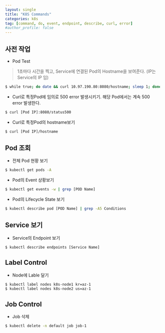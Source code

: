 ```yaml
---
layout: single
title: "K8S Commands"
categories: k8s
tag: [command, do, event, endpoint, describe, curl, error]
#author_profile: false
---
```




## 사전 작업

- Pod Test

> 1초마다 시간을 찍고, Service에 연결된 Pod의 Hostname을 보여준다. (IP는 Service의 IP 임)

```bash
$ while true; do date && curl 10.97.190.80:8080/hostname; sleep 1; done
```

- Curl로 특정Pod에 임의로 500 error 발생시키기. 해당 Pod에서는 계속 500 error 발생한다.

```bash
$ curl [Pod IP]:8080/status500
```

- Curl로 특정Pod의 hostname보기

```bash
$ curl [Pod IP]/hostname
```



##  Pod 조회

- 전체 Pod 현황 보기

```bash
$ kubectl get pods -A
```

- Pod의 Event 상황보기

```bash
$ kubectl get events -w | grep [POD Name]
```

- Pod의 Lifecycle State 보기

```bash
$ kubectl describe pod [POD Name] | grep -A5 Conditions
```



##  Service 보기

- Service의 Endpoint 보기

```bash
$ kubectl describe endpoints [Service Name]
```



## Label Control

* Node에 Lable 달기

```bash
$ kubectl label nodes k8s-node1 kr=az-1
$ kubectl label nodes k8s-node2 us=az-1
```



## Job Control

* Job 삭제

```bash
$ kubectl delete -n default job job-1
```

